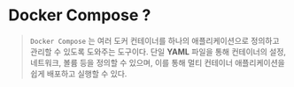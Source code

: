 # Docker Compose ?

>`Docker Compose` 는 여러 도커 컨테이너를 하나의 애플리케이션으로 정의하고 관리할 수 있도록 도와주는 도구이다.
>단일 **YAML** 파일을 통해 컨테이너의 설정, 네트워크, 볼륨 등을 정의할 수 있으며, 이를 통해 멀티 컨테이너 애플리케이션을 쉽게 배포하고 실행할 수 있다.

